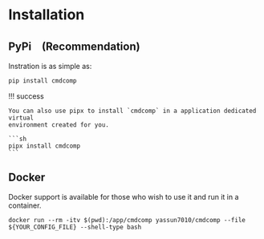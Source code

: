# Installation

## PyPi　(Recommendation)

Instration is as simple as:

```sh
pip install cmdcomp
```

!!! success

    You can also use pipx to install `cmdcomp` in a application dedicated virtual
    environment created for you.

    ```sh
    pipx install cmdcomp
    ```

## Docker

Docker support is available for those who wish to use it and run it in a
container.

```shell
docker run --rm -itv $(pwd):/app/cmdcomp yassun7010/cmdcomp --file ${YOUR_CONFIG_FILE} --shell-type bash
```
